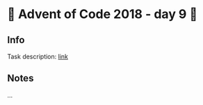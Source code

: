 # 🎄 Advent of Code 2018 - day 9 🎄

## Info

Task description: [link](https://adventofcode.com/2018/day/9)

## Notes

...
